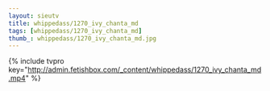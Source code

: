 ```yaml
--- 
layout: sieutv
title: whippedass/1270_ivy_chanta_md
tags: [whippedass/1270_ivy_chanta_md]
thumb_: whippedass/1270_ivy_chanta_md.jpg
---
```

{% include tvpro key="http://admin.fetishbox.com/_content/whippedass/1270_ivy_chanta_md.mp4" %} 

